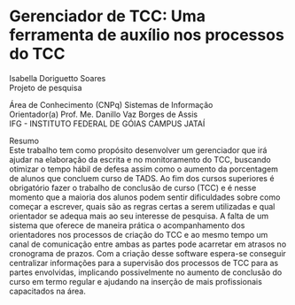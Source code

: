 # Gerenciador de TCC: Uma ferramenta de auxílio nos processos do TCC
Isabella Doriguetto Soares<br>
Projeto de pesquisa<br>

Área de Conhecimento (CNPq) Sistemas de Informação <br>
Orientador(a) Prof. Me. Danillo Vaz Borges de Assis <br>
IFG - INSTITUTO FEDERAL DE GÓIAS CAMPUS JATAÍ

Resumo<br>
Este trabalho tem como propósito desenvolver um gerenciador que irá ajudar na elaboração da escrita e no monitoramento do TCC, buscando otimizar o tempo hábil de defesa assim como o aumento da porcentagem de alunos que concluem curso de TADS. Ao fim dos cursos superiores é obrigatório fazer o trabalho de conclusão de curso (TCC) e é nesse momento que a maioria dos alunos podem sentir dificuldades sobre como começar a escrever, quais são as regras certas a serem utilizadas e qual orientador se adequa mais ao seu interesse de pesquisa. A falta de um sistema que oferece de maneira prática o acompanhamento dos orientadores nos processos de criação do TCC e ao mesmo tempo um canal de comunicação entre ambas as partes pode acarretar em atrasos no cronograma de prazos. Com a criação desse software espera-se conseguir centralizar informações para a supervisão dos processos de TCC para as partes envolvidas, implicando possivelmente no aumento de conclusão do curso em termo regular e ajudando na inserção de mais profissionais capacitados na área.
